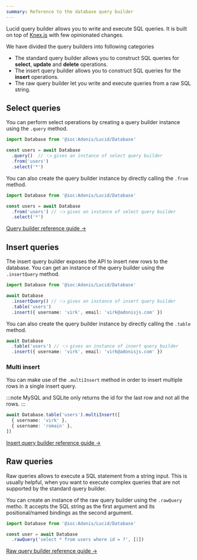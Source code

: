 ```yaml
---
summary: Reference to the database query builder
---
```


Lucid query builder allows you to write and execute SQL queries. It is built on top of [Knex.js](https://knexjs.org/#) with few opinionated changes.

We have divided the query builders into following categories

- The standard query builder allows you to construct SQL queries for **select**, **update** and **delete** operations.
- The insert query builder allows you to construct SQL queries for the **insert** operations.
- The raw query builder let you write and execute queries from a raw SQL string.

## Select queries
You can perform select operations by creating a query builder instance using the `.query` method.

```ts
import Database from '@ioc:Adonis/Lucid/Database'

const users = await Database
  .query()  // 👈 gives an instance of select query builder
  .from('users')
  .select('*')
```

You can also create the query builder instance by directly calling the `.from` method.

```ts
import Database from '@ioc:Adonis/Lucid/Database'

const users = await Database
  .from('users') // 👈 gives an instance of select query builder
  .select('*')
```

<div class="doc-cta-wrapper">

[Query builder reference guide →](../../reference/database/query-builder.md)

</div>

## Insert queries
The insert query builder exposes the API to insert new rows to the database. You can get an instance of the query builder using the `.insertQuery` method.

```ts
import Database from '@ioc:Adonis/Lucid/Database'

await Database
  .insertQuery() // 👈 gives an instance of insert query builder
  .table('users')
  .insert({ username: 'virk', email: 'virk@adonisjs.com' })
```

You can also create the query builder instance by directly calling the `.table` method.

```ts
await Database
  .table('users') // 👈 gives an instance of insert query builder
  .insert({ username: 'virk', email: 'virk@adonisjs.com' })
```

### Multi insert
You can make use of the `.multiInsert` method in order to insert multiple rows in a single insert query.

:::note
MySQL and SQLite only returns the id for the last row and not all the rows.
:::

```ts
await Database.table('users').multiInsert([
  { username: 'virk' },
  { username: 'romain' },
])
```

<div class="doc-cta-wrapper">

[Insert query builder reference guide →](../../reference/database/insert-query-builder.md)

</div>

## Raw queries
Raw queries allows to execute a SQL statement from a string input. This is usually helpful, when you want to execute complex queries that are not supported by the standard query builder.

You can create an instance of the raw query builder using the `.rawQuery` metho. It accepts the SQL string as the first argument and its positional/named bindings as the second argument.

```ts
import Database from '@ioc:Adonis/Lucid/Database'

const user = await Database
  .rawQuery('select * from users where id = ?', [1])
```

<div class="doc-cta-wrapper">

[Raw query builder reference guide →](../../reference/database/raw-query-builder.md)

</div>
